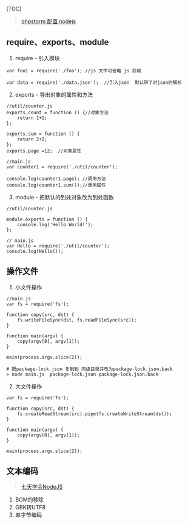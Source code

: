 [TOC]

> [phpstorm 配置 nodejs](https://www.kancloud.cn/book/idcpj/python/preview/PHPStorm/%E9%85%8D%E7%BD%AEnodejs.md)
## require、exports、module
1. require - 引入模块
```
var foo1 = require('./foo'); //js 文件可省略 js 后缀

var data = require('./data.json');  //引入json  默认带了对json的解析
```

2. exports - 导出对象的属性和方法

```
//util/counter.js
exports.count = function () {//对象方法   
    return 1+1;
};

exports.sum = function () {  
    return 2+2;
};
exports.page =12;  //对象属性

```
```
//main.js
var counter1 = require('./util/counter');

console.log(counter1.page); //调用方法
console.log(counter1.sum());//调用属性
```
3. module -  把默认的到处对象改为到处函数
```
//util/counter.js

module.exports = function () {
    console.log('Hello World!');
};
```
```
// main.js
var Hello = require('./util/counter');
console.log(Hello());
```

## 操作文件
1. 小文件操作
```
//main.js
var fs = require('fs');

function copy(src, dst) {
    fs.writeFileSync(dst, fs.readFileSync(src));
}

function main(argv) {
    copy(argv[0], argv[1]);
}

main(process.argv.slice(2));
```
```
# 把package-lock.json 复制到 同级目录并改为package-lock.json.back	
> node main.js  package-lock.json package-lock.json.back
```
2. 大文件操作
```
var fs = require('fs');

function copy(src, dst) {
    fs.createReadStream(src).pipe(fs.createWriteStream(dst));
}

function main(argv) {
    copy(argv[0], argv[1]);
}

main(process.argv.slice(2));
```

## 文本编码
> [七天学会NodeJS](http://nqdeng.github.io/7-days-nodejs/#3.2.3)
1. BOM的移除
2. GBK转UTF8
3. 单字节编码
